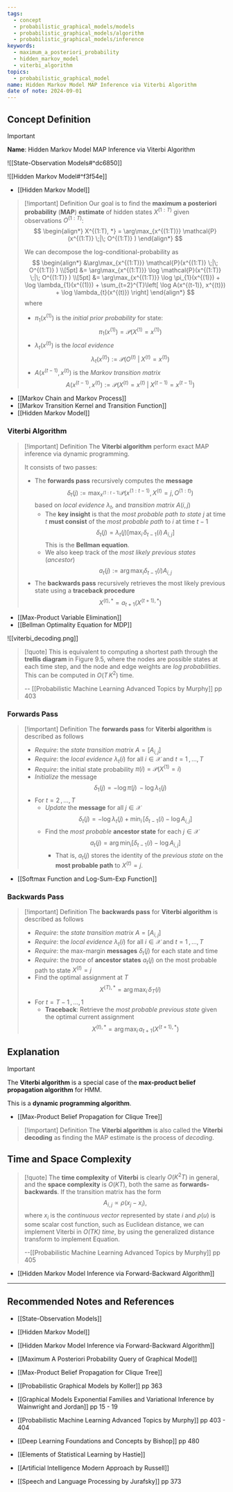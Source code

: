 ```yaml
---
tags:
  - concept
  - probabilistic_graphical_models/models
  - probabilistic_graphical_models/algorithm
  - probabilistic_graphical_models/inference
keywords:
  - maximum_a_posteriori_probability
  - hidden_markov_model
  - viterbi_algorithm
topics:
  - probabilistic_graphical_model
name: Hidden Markov Model MAP Inference via Viterbi Algorithm
date of note: 2024-09-01
---
```


## Concept Definition

>[!important]
>**Name**: Hidden Markov Model MAP Inference via Viterbi Algorithm

![[State-Observation Models#^dc6850]]

![[Hidden Markov Model#^f3f54e]]

- [[Hidden Markov Model]]


>[!important] Definition
>Our goal is to find the  **maximum a posteriori probability** (**MAP**) **estimate** of hidden states $X^{(1:T)}$ given observations $O^{(1:T)}$:
>$$
>\begin{align*}
> X^{(1:T), *} = \arg\max_{x^{(1:T)}} \mathcal{P}(x^{(1:T)} \;|\; O^{(1:T)} )
>\end{align*}
>$$
>
>We can decompose the log-conditional-probability as 
>$$
>\begin{align*}
> &\arg\max_{x^{(1:T)}} \mathcal{P}(x^{(1:T)} \;|\; O^{(1:T)} ) \\[5pt]
> &= \arg\max_{x^{(1:T)}} \log \mathcal{P}(x^{(1:T)} \;|\; O^{(1:T)} ) \\[5pt]
> &= \arg\max_{x^{(1:T)}} \log \pi_{1}(x^{(1)}) + \log \lambda_{1}(x^{(1)}) + \sum_{t=2}^{T}\left[ \log A(x^{(t-1)}, x^{(t)}) + \log \lambda_{t}(x^{(t)}) \right] 
>\end{align*}
>$$
>where 
>- $\pi_{1}(x^{(1)})$ is the *initial prior probability* for state:  $$\pi_{1}(x^{(1)}) = \mathcal{P}(X^{(1)} = x^{(1)})$$
>- $\lambda_{t}(x^{(t)})$ is the *local evidence* $$\lambda_{t}(x^{(t)}) := \mathcal{P}(O^{(t)}\;|\;X^{(t)} = x^{(t)})$$
>- $A(x^{(t-1)}, x^{(t)})$ is the *Markov transition matrix*  $$A(x^{(t-1)}, x^{(t)}) := \mathcal{P}(X^{(t)} = x^{(t)} \;|\;X^{(t-1)} = x^{(t-1)})$$

- [[Markov Chain and Markov Process]]
- [[Markov Transition Kernel and Transition Function]]
- [[Hidden Markov Model]]

### Viterbi Algorithm

>[!important] Definition
>The **Viterbi algorithm** perform exact MAP inference via dynamic programming. 
>
>It consists of two passes:
>- The **forwards pass** recursively computes the **message** $$\delta_{t}(j) := \max_{x^{(1: t-1)}}\mathcal{P}(x^{(1: t-1)}, X^{(t)} = j, O^{(1:t)} )$$ based on *local evidence* $\lambda_{t}$, and *transition matrix* $A(i,j)$
>	- The **key insight** is that the *most probable path to state* $j$ at time $t$ **must consist** of the *most probable path* to $i$ at time $t-1$ $$\delta_{t}(j) = \lambda_{t}(j)\left[ \max_{i}\,\delta_{t-1}(i)\,A_{i,j} \right] $$ This is the **Bellman equation**.
>	- We also keep track of the *most likely previous states* (*ancestor*) $$a_{t}(j) := \arg\max_{i}\delta_{t-1}(i)A_{i,j}$$
>- The **backwards pass** recursively retrieves the most likely previous state using a **traceback procedure** $$X^{(t), *} = a_{t+1}(X^{(t+1), *})$$

- [[Max-Product Variable Elimination]]
- [[Bellman Optimality Equation for MDP]]

![[viterbi_decoding.png]]

>[!quote]
>This is equivalent to computing a shortest path through the **trellis diagram** in Figure 9.5, where the nodes are possible states at each time step, and the node and edge weights are *log probabilities*. This can be computed in $O(T\,K^2)$ time.
>
>-- [[Probabilistic Machine Learning Advanced Topics by Murphy]] pp 403


### Forwards Pass

>[!important] Definition
>The **forwards pass** for **Viterbi algorithm** is described as follows
>- *Require*: the *state transition matrix* $A = [A_{i,j}]$
>- *Require*: the *local evidence* $\lambda_{t}(i)$ for all $i\in \mathcal{X}$ and $t=1\,{,}\ldots{,}\,T$
>- *Require*: the initial state probability $\pi(i) = \mathcal{P}(X^{(1)}= i)$
>- *Initialize* the message $$\delta_{1}(j) = -\log\pi(j)\,- \log \lambda_{1}(j)$$
>- For $t=2 \,{,}\ldots{,}\,T$
>	- *Update* the **message** for all $j\in \mathcal{X}$ $$\delta_{t}(j) = -\log\lambda_{t}(j) + \min_{i}\,\left[\delta_{t-1}(i)  -\log A_{i,j} \right] $$
>	- Find the *most probable* **ancestor state** for each $j\in \mathcal{X}$ $$a_{t}(j) = \arg\min_{i} \left[\delta_{t-1}(i)  -\log A_{i,j} \right]$$
>		- That is, $a_{t}(j)$ stores the identity of the *previous state* on the **most probable path** to $X^{(t)} = j$.

- [[Softmax Function and Log-Sum-Exp Function]]

### Backwards Pass

>[!important] Definition
>The **backwards pass** for **Viterbi algorithm** is described as follows
>- *Require*: the *state transition matrix* $A = [A_{i,j}]$
>- *Require*: the *local evidence* $\lambda_{t}(i)$ for all $i\in \mathcal{X}$ and $t=1\,{,}\ldots{,}\,T$
>- *Require*: the max-margin **messages** $\delta_{t}(j)$ for each state and time
>- *Require*: the *trace* of **ancestor states** $a_{t}(j)$ on the most probable path to state $X^{(t)} =j$  
>- Find the optimal assignment at $T$ $$X^{(T), *} = \arg\max_{i}\,\delta_{T}(i)$$
>- For $t=T-1 \,{,}\ldots{,}\,1$
>	- **Traceback**:  Retrieve the *most probable previous state* given the optimal current assignment  $$X^{(t), *} = \arg\max_{i}\,a_{t+1}(X^{(t+1), *})$$


## Explanation

>[!important] 
>The **Viterbi algorithm** is a special case of the **max-product belief propagation algorithm** for HMM.
>
>This is a **dynamic programming algorithm**.

- [[Max-Product Belief Propagation for Clique Tree]]

>[!important] Definition
>The **Viterbi algorithm** is also called the **Viterbi decoding** as finding the MAP estimate is the process of *decoding*.

## Time and Space Complexity

>[!quote]
>The **time complexity** of **Viterbi** is clearly $O(K^2T)$ in general, and the **space complexity** is $O(KT)$, both the same as **forwards-backwards**. If the transition matrix has the form $$A_{i,j} \propto  \rho(x_{j} − x_{i}),$$ where $x_{i}$ is the *continuous vector* represented by state $i$ and $\rho(u)$ is some scalar cost function, such as Euclidean distance, we can implement Viterbi in *$O(T K)$ time*, by using the generalized distance transform to implement Equation.
>
>--[[Probabilistic Machine Learning Advanced Topics by Murphy]] pp 405

- [[Hidden Markov Model Inference via Forward-Backward Algorithm]]



-----------
##  Recommended Notes and References


- [[State-Observation Models]]
- [[Hidden Markov Model]]
- [[Hidden Markov Model Inference via Forward-Backward Algorithm]]

- [[Maximum A Posteriori Probability Query of Graphical Model]]
- [[Max-Product Belief Propagation for Clique Tree]]


- [[Probabilistic Graphical Models by Koller]] pp 363
- [[Graphical Models Exponential Families and Variational Inference by Wainwright and Jordan]] pp 15 - 19
- [[Probabilistic Machine Learning Advanced Topics by Murphy]] pp 403 - 404
- [[Deep Learning Foundations and Concepts by Bishop]] pp 480
- [[Elements of Statistical Learning by Hastie]]
- [[Artificial Intelligence Modern Approach by Russell]]
- [[Speech and Language Processing by Jurafsky]] pp 373
